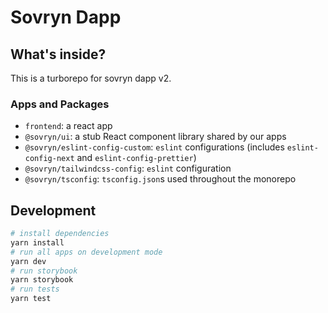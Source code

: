 # Sovryn Dapp

## What's inside?

This is a turborepo for sovryn dapp v2.

### Apps and Packages

- `frontend`: a react app
- `@sovryn/ui`: a stub React component library shared by our apps
- `@sovryn/eslint-config-custom`: `eslint` configurations (includes `eslint-config-next` and `eslint-config-prettier`)
- `@sovryn/tailwindcss-config`: `eslint` configuration
- `@sovryn/tsconfig`: `tsconfig.json`s used throughout the monorepo


## Development

```bash
# install dependencies
yarn install
# run all apps on development mode
yarn dev
# run storybook
yarn storybook
# run tests
yarn test
```
